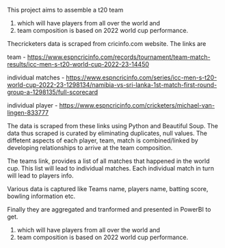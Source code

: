 This project aims to assemble a t20 team 
1. which will have players from all over the world and
2. team composition is based on 2022 world cup performance.

Thecricketers data is scraped from cricinfo.com website. 
The links are 

team - https://www.espncricinfo.com/records/tournament/team-match-results/icc-men-s-t20-world-cup-2022-23-14450


individual matches - https://www.espncricinfo.com/series/icc-men-s-t20-world-cup-2022-23-1298134/namibia-vs-sri-lanka-1st-match-first-round-group-a-1298135/full-scorecard


individual player - https://www.espncricinfo.com/cricketers/michael-van-lingen-833777


The data is scraped from these links using Python and Beautiful Soup.
The data thus scraped is curated by eliminating duplicates, null values. The diffetent aspects of each player, team, match is combined/linked by developing relationships to arrive at the team composition.

The teams link, provides a list of all matches that happened in the world cup.
This list will lead to individual matches.
Each individual match in turn will lead to players info.


Various data is captured like Teams name, players name, batting score, bowling information etc.

Finally they are aggregated and tranformed and presented in PowerBI to get. 

1. which will have players from all over the world and
2. team composition is based on 2022 world cup performance.
